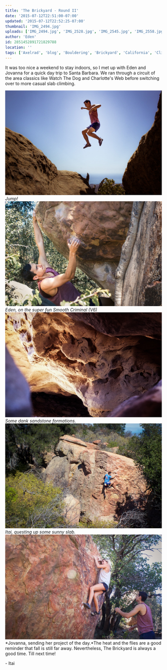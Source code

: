 ```yaml
---
title: 'The Brickyard - Round II'
date: '2015-07-12T22:51:00-07:00'
updated: '2015-07-12T22:52:25-07:00'
thumbnail: 'IMG_2494.jpg'
uploads: ['IMG_2494.jpg', 'IMG_2528.jpg', 'IMG_2545.jpg', 'IMG_2558.jpg', 'IMG_2576.jpg']
author: 'Eden'
id: 2851452891721829788
location: ''
tags: ['Axelrad', 'blog', 'Bouldering', 'Brickyard', 'California', 'Climbing', 'Eden', 'Five Ten', 'highball', 'Itai', 'sandstone', 'Santa Barbara', 'slab']
---
```

It was too nice a weekend to stay indoors, so I met up with Eden and Jovanna for a quick day trip to Santa Barbara. We ran through a circuit of the area classics like Watch The Dog and Charlotte's Web before switching over to more casual slab climbing.

![image alt](uploads/IMG_2494.jpg)*Jump!*![image alt](uploads/IMG_2528.jpg)*Eden, on the super fun Smooth Criminal (V6)*![image alt](uploads/IMG_2545.jpg)*Some dank sandstone formations.*![image alt](uploads/IMG_2558.jpg)*Itai, questing up some sunny slab.*![image alt](uploads/IMG_2576.jpg)*Jovanna, sending her project of the day.*The heat and the flies are a good reminder that fall is still far away. Nevertheless, The Brickyard is always a good time. Till next time!

\- Itai
